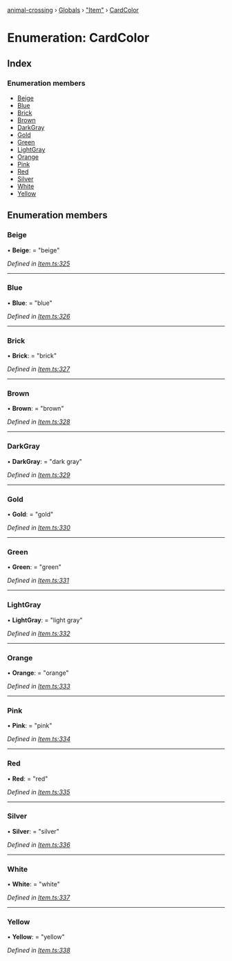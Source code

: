 [animal-crossing](../README.md) › [Globals](../globals.md) › ["Item"](../modules/_item_.md) › [CardColor](_item_.cardcolor.md)

# Enumeration: CardColor

## Index

### Enumeration members

* [Beige](_item_.cardcolor.md#beige)
* [Blue](_item_.cardcolor.md#blue)
* [Brick](_item_.cardcolor.md#brick)
* [Brown](_item_.cardcolor.md#brown)
* [DarkGray](_item_.cardcolor.md#darkgray)
* [Gold](_item_.cardcolor.md#gold)
* [Green](_item_.cardcolor.md#green)
* [LightGray](_item_.cardcolor.md#lightgray)
* [Orange](_item_.cardcolor.md#orange)
* [Pink](_item_.cardcolor.md#pink)
* [Red](_item_.cardcolor.md#red)
* [Silver](_item_.cardcolor.md#silver)
* [White](_item_.cardcolor.md#white)
* [Yellow](_item_.cardcolor.md#yellow)

## Enumeration members

###  Beige

• **Beige**: = "beige"

*Defined in [Item.ts:325](https://github.com/Norviah/animal-crossing/blob/e9cea70/module/types/Item.ts#L325)*

___

###  Blue

• **Blue**: = "blue"

*Defined in [Item.ts:326](https://github.com/Norviah/animal-crossing/blob/e9cea70/module/types/Item.ts#L326)*

___

###  Brick

• **Brick**: = "brick"

*Defined in [Item.ts:327](https://github.com/Norviah/animal-crossing/blob/e9cea70/module/types/Item.ts#L327)*

___

###  Brown

• **Brown**: = "brown"

*Defined in [Item.ts:328](https://github.com/Norviah/animal-crossing/blob/e9cea70/module/types/Item.ts#L328)*

___

###  DarkGray

• **DarkGray**: = "dark gray"

*Defined in [Item.ts:329](https://github.com/Norviah/animal-crossing/blob/e9cea70/module/types/Item.ts#L329)*

___

###  Gold

• **Gold**: = "gold"

*Defined in [Item.ts:330](https://github.com/Norviah/animal-crossing/blob/e9cea70/module/types/Item.ts#L330)*

___

###  Green

• **Green**: = "green"

*Defined in [Item.ts:331](https://github.com/Norviah/animal-crossing/blob/e9cea70/module/types/Item.ts#L331)*

___

###  LightGray

• **LightGray**: = "light gray"

*Defined in [Item.ts:332](https://github.com/Norviah/animal-crossing/blob/e9cea70/module/types/Item.ts#L332)*

___

###  Orange

• **Orange**: = "orange"

*Defined in [Item.ts:333](https://github.com/Norviah/animal-crossing/blob/e9cea70/module/types/Item.ts#L333)*

___

###  Pink

• **Pink**: = "pink"

*Defined in [Item.ts:334](https://github.com/Norviah/animal-crossing/blob/e9cea70/module/types/Item.ts#L334)*

___

###  Red

• **Red**: = "red"

*Defined in [Item.ts:335](https://github.com/Norviah/animal-crossing/blob/e9cea70/module/types/Item.ts#L335)*

___

###  Silver

• **Silver**: = "silver"

*Defined in [Item.ts:336](https://github.com/Norviah/animal-crossing/blob/e9cea70/module/types/Item.ts#L336)*

___

###  White

• **White**: = "white"

*Defined in [Item.ts:337](https://github.com/Norviah/animal-crossing/blob/e9cea70/module/types/Item.ts#L337)*

___

###  Yellow

• **Yellow**: = "yellow"

*Defined in [Item.ts:338](https://github.com/Norviah/animal-crossing/blob/e9cea70/module/types/Item.ts#L338)*
